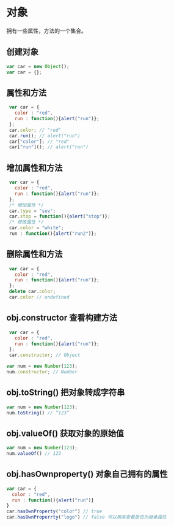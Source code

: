 # 对象

拥有一些属性，方法的一个集合。

## 创建对象

```js
var car = new Object();
var car = {};
```

## 属性和方法

```js
 var car = {
   color : "red",
   run : function(){alert("run")};
 };
 car.color; // "red"
 car.run(); // alert("run")
 car["color"]; // "red"
 car["run"](); // alert("run")
```

## 增加属性和方法

```js
 var car = {
   color : "red",
   run : function(){alert("run")};
 };
 /* 增加属性 */
 car.type = "suv";
 car.stop = function(){alert("stop")};
 /* 修改属性 */
 car.color = "white";
 run : function(){alert("run2")};
```

## 删除属性和方法

```js
 var car = {
   color : "red",
   run : function(){alert("run")};
 };
 delete car.color;
 car.color // undefined
```

## obj.constructor 查看构建方法

```js
 var car = {
   color : "red",
   run : function(){alert("run")};
 };
 car.constructor; // Object
```

```js
var num = new Number(123);
num.constructor; // Number
```

## obj.toString() 把对象转成字符串

```js
var num = new Number(123);
num.toString() // “123”
```

## obj.valueOf() 获取对象的原始值

```js
var num = new Number(123);
num.valueOf() // 123
```

## obj.hasOwnproperty() 对象自己拥有的属性

```js
var car = {
  color : "red",
  run : function(){alert("run")}
}
car.hasOwnProperty("color") // true
car.hasOwnProperrty("logo") // false 可以用来查看是否为继承属性
```


